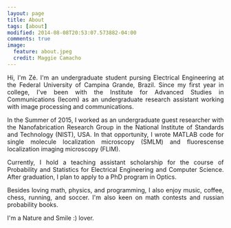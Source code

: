 ```yaml
---
layout: page
title: About
tags: [about]
modified: 2014-08-08T20:53:07.573882-04:00
comments: true
image:
  feature: about.jpeg
  credit: Maggie Camacho
---
```

<p style='text-align: justify;'>
Hi, I'm Zé. I'm an undergraduate student pursing Electrical Engineering at the Federal University of Campina Grande, Brazil. Since my first year in college, I've been with the Institute for Advanced Studies in Communications (Iecom) as an undergraduate research assistant working with image processing and communications.
</p>

<p style='text-align: justify;'>
In the Summer of 2015, I worked as an undergraduate guest researcher with the Nanofabrication Research Group in the National Institute of Standards and Technology (NIST), USA. In that opportunity, I wrote MATLAB code for single molecule localization microscopy (SMLM) and fluorescense localization imaging microscopy (FLIM).
</p>

<p style='text-align: justify;'>
Currently, I hold a teaching assistant scholarship for the course of Probability and Statistics for Electrical Engineering and Computer Science. After graduation, I plan to apply to a PhD program in Optics.
</p>

<p style='text-align: justify;'>
Besides loving math, physics, and programming, I also enjoy music, coffee, chess, running, and soccer. I'm also keen on math contests and russian probability books.
</p>

<p style='text-align: justify;'>
I'm a Nature and Smile :) lover.
</p>
